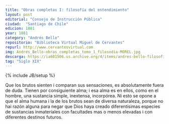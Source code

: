 ```yaml
---
title: "Obras completas I: filosofía del entendimiento"
layout: post
editorial: "Consejo de Instrucción Pública"
ciudad:  "Santiago de Chile"
edicion: 1881
year: 1881
category: "Andrés Bello"
repositorio: "Biblioteca Virtual Miguel de Cervantes"
repurl: http://www.cervantesvirtual.com
img: Andrés_Bello-obras_completas_tomo_1_filosodia-MOREL.jpg
descarga: https://ia601506.us.archive.org/4/items/andres-bello-filosofia-del-emtendimiento-tomo-1-morel/Andres_Bello_Filosofia_del_Emtendimiento_Tomo_1-MOREL.pdf
tag: "Siglo XIX"
---
```

{% include JB/setup %}



Que los brutos sienten i comparan sus sensaciones, es absolutamente fuera de duda. Tienen por consiguiente alma; i esa alma es en ellos, como en el hombre, una sustancia simple, inextensa, incorpórea. Ni esto se opone a que el alma humana i la de los brutos sean de diversa naturaleza, porque no hai razón alguna para negar que Dios haya creado diferentísimas especies de sustancias inmateriales con facultades mas o menos elevadas i con diferentes destinos futuros. 